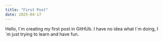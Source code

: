 ```yaml
---
title: "First Post"
date: 2025-04-17
---
```

Hello, I´m creating my first post in GitHUb. I have no idea what I´m doing, I´m just trying to learn and have fun. 
